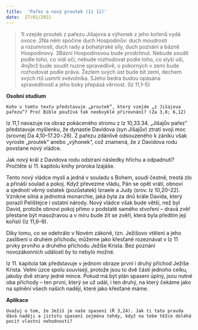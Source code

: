 ```yaml
---
title:  'Pařez a nový proutek (Iz 11)'
date:  27/01/2021
---
```


> <p></p>
> 1I vzejde proutek z pařezu Jišajova a výhonek z jeho kořenů vydá ovoce. 2Na něm spočine duch Hospodinův: duch moudrosti a rozumnosti, duch rady a bohatýrské síly, duch poznání a bázně Hospodinovy. 3Bázní Hospodinovou bude prodchnut. Nebude soudit podle toho, co vidí oči, nebude rozhodovat podle toho, co slyší uši, 4nýbrž bude soudit nuzné spravedlivě, o pokorných v zemi bude rozhodovat podle práva. Žezlem svých úst bude bít zemi, dechem svých rtů usmrtí svévolníka. 5Jeho bedra budou opásána spravedlností a jeho boky přepásá věrnost. (Iz 11,1–5)

**Osobní studium**

`Koho v tomto textu představuje „proutek“, který vzejde „z Jišajova pařezu“? Proč Bible používá tak neobvyklé přirovnání? (Za 3,8; 6,12)`

Iz 11,1 navazuje na obraz pokáceného stromu z Iz 10,33.34. „Jišajův pařez“ představuje myšlenku, že dynastie Davidova (syn Jišajův) ztratí svoji moc (srovnej Da 4,10–17.20¬26). Z pařezu zdánlivě odsouzeného k zániku však vyroste „proutek“ anebo „výhonek“, což znamená, že z Davidova rodu povstane nový vládce.

Jak nový král z Davidova rodu odstraní následky hříchu a odpadnutí? Pročtěte si 11. ka­pitolu knihy proroka Izajáše.

Tento nový vládce myslí a jedná v souladu s Bohem, soudí čestně, trestá zlo a přináší soulad a pokoj. Když převezme vládu, Pán se opět vrátí, obnoví a sjednotí věrný ostatek (pozůstatek) Izraele a Judy (srov. Iz 10,20–22). Vznikne silná a jednotná monarchie, jaká byla za dnů krále Davida, který porazil Pelištejce i ostatní národy. Nový vládce však bude větší, než byl David, protože obnoví pokoj přímo v podstatě samého stvoření – dravá zvěř přestane být masožravou a v míru bude žít se zvěří, která byla předtím její kořistí (Iz 11,6–9).

Díky tomu, co se odehrálo v Novém zákoně, tzn. Ježíšovo vtělení a jeho zaslíbení o druhém příchodu, můžeme jako křesťané rozeznávat v Iz 11 prvky prvního a druhého příchodu Ježíše Krista. Bez poznání novozákonních událostí by to nebylo možné.

Iz 11. kapitola tak představuje v jednom obraze první i druhý příchod Ježíše Krista. Velmi úzce spolu souvisejí, protože jsou to dvě části jednoho celku, jakoby dvě strany jedné mince. Pokud má být plán spasení úplný, jsou nutné oba příchody – ten první, který se už udál, i ten druhý, na který čekáme jako na splnění všech našich nadějí, které jako křesťané máme.

**Aplikace**

`Uvažuj o tom, že Ježíš je naše spasení (Ř 3,24). Jak ti tato pravda dává naději a jistotu spasení zejména tehdy, když na tebe těžce doléhá pocit vlastní nehodnosti?`
